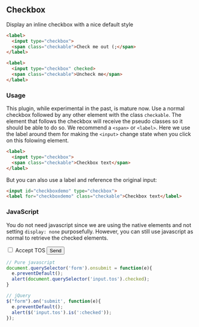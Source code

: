 ## Checkbox

Display an inline checkbox with a nice default style

```html
<label>
  <input type="checkbox">
  <span class="checkable">Check me out (;</span>
</label>
```

```html
<label>
  <input type="checkbox" checked>
  <span class="checkable">Uncheck me</span>
</label>
```

### Usage

This plugin, while experimental in the past, is mature now. Use a normal checkbox followed by any other element with the
class `checkable`. The element that follows the checkbox will receive the pseudo classes so it should be able to do so.
We recommend a `<span>` or `<label>`. Here we use the label around them for making the `<input>` change state when you
click on this folowing element.

```html
<label>
  <input type="checkbox">
  <span class="checkable">Checkbox text</span>
</label>
```

But you can also use a label and reference the original input:

```html
<input id="checkboxdemo" type="checkbox">
<label for="checkboxdemo" class="checkable">Checkbox text</label>
```

### JavaScript

You do not need javascript since we are using the native elements and not setting `display: none` purposefully. However,
you can still use javascript as normal to retrieve the checked elements.

<form>
  <label>
    <input class="tos" type="checkbox" />
    <span class="checkable">Accept TOS</span>
  </label>
  <button>Send</button>
</form>
<script>
  // Pure javascript
  document.querySelector('form').onsubmit = function(e){
    e.preventDefault();
    alert(document.querySelector('.tos').checked);
  }
</script>

```js
// Pure javascript
document.querySelector('form').onsubmit = function(e){
  e.preventDefault();
  alert(document.querySelector('input.tos').checked);
}

// jQuery
$("form").on('submit', function(e){
  e.preventDefault();
  alert($('input.tos').is(':checked'));
});
```